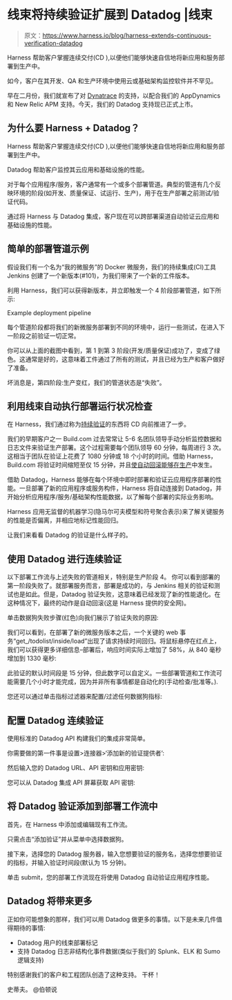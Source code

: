 # 线束将持续验证扩展到 Datadog |线束

> 原文：<https://www.harness.io/blog/harness-extends-continuous-verification-datadog>

Harness 帮助客户掌握连续交付(CD ),以便他们能够快速自信地将新应用和服务部署到生产中。

如今，客户在其开发、QA 和生产环境中使用云或基础架构监控软件并不罕见。

早在二月份，我们就宣布了对 [Dynatrace](https://harness.io/2018/02/harness-extends-continuous-verification-dynatrace/) 的支持，以配合我们的 AppDynamics 和 New Relic APM 支持。今天，我们的 Datadog 支持现已正式上市。

## 为什么要 Harness + Datadog？

Harness 帮助客户掌握连续交付(CD ),以便他们能够快速自信地将新应用和服务部署到生产中。

Datadog 帮助客户监控其云应用和基础设施的性能。

对于每个应用程序/服务，客户通常有一个或多个部署管道。典型的管道有几个反映环境的阶段(如开发、质量保证、试运行、生产)，用于在生产部署之前测试/验证代码。

通过将 Harness 与 Datadog 集成，客户现在可以跨部署渠道自动验证云应用和基础设施的性能。

## 简单的部署管道示例

假设我们有一个名为“我的微服务”的 Docker 微服务，我们的持续集成(CI)工具 Jenkins 创建了一个新版本(#101)，为我们带来了一个新的工件版本。

利用 Harness，我们可以获得新版本，并立即触发一个 4 阶段部署管道，如下所示:

Example deployment pipeline

每个管道阶段都将我们的新微服务部署到不同的环境中，运行一些测试，在进入下一阶段之前验证一切正常。

你可以从上面的截图中看到，第 1 到第 3 阶段(开发/质量保证)成功了，变成了绿色。这通常是好的，这意味着工件通过了所有的测试，并且已经为生产和客户做好了准备。

坏消息是，第四阶段:生产变红，我们的管道状态是“失败”。

## 利用线束自动执行部署运行状况检查

在 Harness，我们通过称为[持续验证](https://harness.io/continuous-delivery/continuous-verification/)的东西将 CD 向前推进了一步。

我们的早期客户之一 Build.com 过去常常让 5-6 名团队领导手动分析监控数据和日志文件来验证生产部署。这个过程需要每个团队领导 60 分钟，每周进行 3 次。这相当于团队在验证上花费了 1080 分钟或 18 个小时的时间。借助 Harness，Build.com 将验证时间缩短至仅 15 分钟，并且[使自动回滚能够在生产](https://harness.io/2018/01/how-build-com-automated-ci-cd-rollback/)中发生。

借助 Datadog，Harness 能够在每个环境中即时部署和验证云应用程序部署的性能。一旦部署了新的应用程序或服务构件，Harness 将自动连接到 Datadog，并开始分析应用程序/服务/基础架构性能数据，以了解每个部署的实际业务影响。

Harness 应用无监督的机器学习(隐马尔可夫模型和符号聚合表示)来了解关键服务的性能是否偏离，并相应地标记性能回归。

让我们来看看 Datadog 的验证是什么样子的。

## 使用 Datadog 进行连续验证

以下部署工作流与上述失败的管道相关，特别是生产阶段 4。
你可以看到部署的第一阶段失败了。就部署服务而言，部署是成功的，与 Jenkins 相关的验证和测试也是如此。但是，Datadog 验证失败，这意味着已经发现了新的性能退化。在这种情况下，最终的动作是自动回滚(这是 Harness 提供的安全网)。

单击数据狗失败步骤(红色)向我们展示了验证失败的原因:

我们可以看到，在部署了新的微服务版本之后，一个关键的 web 事务“get_/todolist/inside/load”出现了请求持续时间回归。将鼠标悬停在红点上，我们可以获得更多详细信息–部署后，响应时间实际上增加了 58%，从 840 毫秒增加到 1330 毫秒:

此验证的默认时间段是 15 分钟，但此数字可以自定义。一些部署管道和工作流可能需要几个小时才能完成，因为并非所有事情都是自动化的(手动检查/批准等。).

您还可以通过单击指标过滤器来配置/过滤任何数据狗指标:

## 配置 Datadog 连续验证

使用标准的 Datadog API 构建我们的集成非常简单。

你需要做的第一件事是设置>连接器>‘添加新的验证提供者’:

然后输入您的 Datadog URL、API 密钥和应用密钥:

您可以从 Datadog 集成 API 屏幕获取 API 密钥:

## 将 Datadog 验证添加到部署工作流中

首先，在 Harness 中添加或编辑现有工作流。

只需点击“添加验证”并从菜单中选择数据狗。

接下来，选择您的 Datadog 服务器，输入您想要验证的服务名，选择您想要验证的指标，并输入验证时间段(默认为 15 分钟)。

单击 submit，您的部署工作流现在将使用 Datadog 自动验证应用程序性能。

## Datadog 将带来更多

正如你可能想象的那样，我们可以用 Datadog 做更多的事情。以下是未来几件值得期待的事情:

*   Datadog 用户的线束部署标记
*   支持 Datadog 日志非结构化事件数据(类似于我们的 Splunk、ELK 和 Sumo 逻辑支持)

特别感谢我们的客户和工程团队创造了这种支持。
干杯！

史蒂夫。
@伯顿说